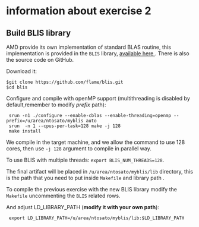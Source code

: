# information about exercise 2

## Build BLIS library 


AMD provide its own implementation of standard BLAS routine, this implementation is provided in the `BLIS` library, <a href="https://developer.amd.com/amd-aocl/blas-library/"> available here </a>.
There is also the source code on GitHub.

Download it:
```
$git clone https://github.com/flame/blis.git
$cd blis
```

Configure and compile with openMP support (multithreading is disabled by default,remember to modify *prefix* path):
```
 srun -n1 ./configure --enable-cblas --enable-threading=openmp --prefix=/u/area/ntosato/myblis auto
 srun  -n 1 --cpus-per-task=128 make -j 128
 make install
```

We compile in the target machine, and we allow the command to use 128 cores, then use `-j 128` argument to compile in parallel way.

To use BLIS with multiple threads:
`export BLIS_NUM_THREADS=128`.

The final artifact will be placed in `/u/area/ntosato/myblis/lib` directory, this is the path that you need to put inside `Makefile` and library path .

To compile the previous exercise with the new BLIS library modify the `Makefile` uncommenting the `BLIS` related rows. 

And adjust LD_LIBRARY_PATH (**modify it with your own path**):
```
 export LD_LIBRARY_PATH=/u/area/ntosato/myblis/lib:$LD_LIBRARY_PATH
```
